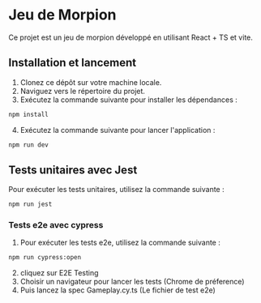 # Jeu de Morpion

Ce projet est un jeu de morpion développé en utilisant React + TS et vite.

## Installation et lancement

1. Clonez ce dépôt sur votre machine locale.
2. Naviguez vers le répertoire du projet.
3. Exécutez la commande suivante pour installer les dépendances :

```bash
npm install
```

4. Exécutez la commande suivante pour lancer l'application :

```bash
npm run dev
```

## Tests unitaires avec Jest

Pour exécuter les tests unitaires, utilisez la commande suivante :

```bash
npm run jest
```

### Tests e2e avec cypress

1. Pour exécuter les tests e2e, utilisez la commande suivante :

```bash
npm run cypress:open
```

2. cliquez sur E2E Testing
3. Choisir un navigateur pour lancer les tests (Chrome de préference)
4. Puis lancez la spec Gameplay.cy.ts (Le fichier de test e2e)
